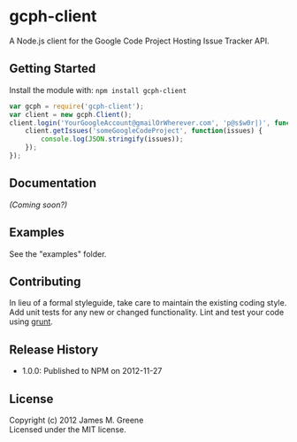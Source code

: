 # gcph-client

A Node.js client for the Google Code Project Hosting Issue Tracker API.

## Getting Started
Install the module with: `npm install gcph-client`

```js
var gcph = require('gcph-client');
var client = new gcph.Client();
client.login('YourGoogleAccount@gmailOrWherever.com', 'p@s$w0r|)', function() {
	client.getIssues('someGoogleCodeProject', function(issues) {
		console.log(JSON.stringify(issues));
	});
});
```

## Documentation
_(Coming soon?)_

## Examples
See the "examples" folder.

## Contributing
In lieu of a formal styleguide, take care to maintain the existing coding style. Add unit tests for any new or changed functionality. Lint and test your code using [grunt](http://gruntjs.com/).

## Release History
 - 1.0.0: Published to NPM on 2012-11-27

## License
Copyright (c) 2012 James M. Greene  
Licensed under the MIT license.
